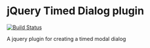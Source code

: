 # jQuery Timed Dialog plugin

[![Build Status](https://travis-ci.com/armino-dev/jquery-timed-dialog.svg?branch=master)](https://travis-ci.com/armino-dev/jquery-timed-dialog)

A jquery plugin for creating a timed modal dialog
